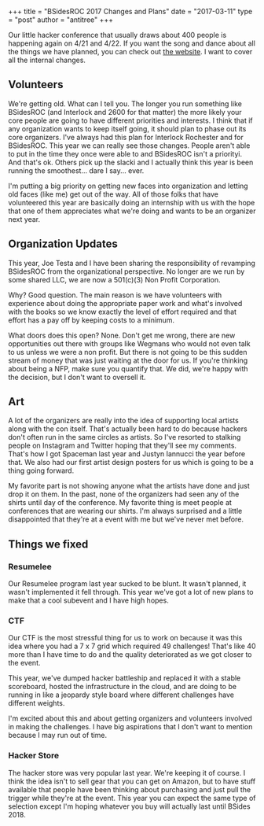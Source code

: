 +++
title = "BSidesROC 2017 Changes and Plans" 
date = "2017-03-11"
type = "post"
author = "antitree"
+++

Our little hacker conference that usually draws about 400 people is happening again on 4/21 and 4/22. If you want the song and dance about all the things we have planned, you can check out [the website](https;//www.bsidesroc.com). 
I want to cover all the internal changes. 

## Volunteers

We're getting old. What can I tell you. The longer you run something like BSidesROC (and Interlock and 2600 for that matter) the more likely your
core people are going to have different priorities and interests. 
I think that if any organization wants to keep itself going, it should plan to phase out its core organizers. I've always had this plan for Interlock Rochester and for BSidesROC. 
This year we can really see those changes. People aren't able to put in the time
they once were able to and BSidesROC isn't a priorityi. And that's ok. 
Others pick up the slacki and I actually think this year is been running
the smoothest... dare I say... ever. 

I'm putting a big 
priority on getting new faces into organization and letting old faces (like me) get out
of the way. All of those folks that have volunteered this year are basically doing
an internship with us with the hope that one of them appreciates what we're doing
and wants to be an organizer next year. 

## Organization Updates

This year, Joe Testa and I have been sharing the responsibility of revamping BSidesROC
from the organizational perspective. No longer are we run by some shared LLC, we are now
a 501(c)(3) Non Profit Corporation. 

Why? Good question. The main reason is we have volunteers with experience about doing the appropriate
paper work and what's involved with the books so we know exactly the level of effort
required and that effort has a pay off by keeping costs to a minimum. 

What doors does this open? None. Don't get me wrong, there are new opportunities 
out there with groups like Wegmans who would not even talk to us unless we were
a non profit. But there is not going to be this sudden stream of money that was
just waiting at the door for us. If you're thinking about being a NFP, make sure
you quantify that. We did, we're happy with the decision, but I don't want to 
oversell it. 

## Art

A lot of the organizers are really into the idea of supporting local artists along 
with the con itself. That's actually been hard to do because hackers don't
often run in the same circles as artists. So I've resorted to stalking people
on Instagram and Twitter hoping that they'll see my comments. That's how I got Spaceman 
last year and Justyn Iannucci the year before that. We also had our first
artist design posters for us which is going to be a thing going forward. 

My favorite part is not showing anyone what the artists have done and just
drop it on them. In the past, none of the organizers had seen any of the shirts
until day of the conference. My favorite thing is meet people at conferences
that are wearing our shirts. I'm always surprised and a little disappointed 
that they're at a event with me but we've never met before.

## Things we fixed

### Resumelee

Our Resumelee program last year sucked to be blunt. It wasn't planned, it wasn't implemented
it fell through. This year we've got a lot of new plans to make that a cool subevent
and I have high hopes. 

### CTF

Our CTF is the most stressful thing for us to work on because it was this idea where
you had a 7 x 7 grid which required 49 challenges! That's like 40 more than I have time
to do and the quality deteriorated as we got closer to the event. 

This year, we've dumped hacker battleship and replaced it with a stable scoreboard,
hosted the infrastructure in the cloud, and are doing to be running in like a 
jeopardy style board where different challenges have different weights. 

I'm excited about this and about getting organizers and volunteers involved in making
the challenges. I have big aspirations that I don't want to mention because
I may run out of time. 

### Hacker Store

The hacker store was very popular last year. We're keeping it of course. I think the idea
isn't to sell gear that you can get on Amazon, but to have stuff available that
people have been thinking about purchasing and just pull the trigger while they're
at the event. This year you can expect the same type of selection except I'm hoping
whatever you buy will actually last until BSides 2018. 
